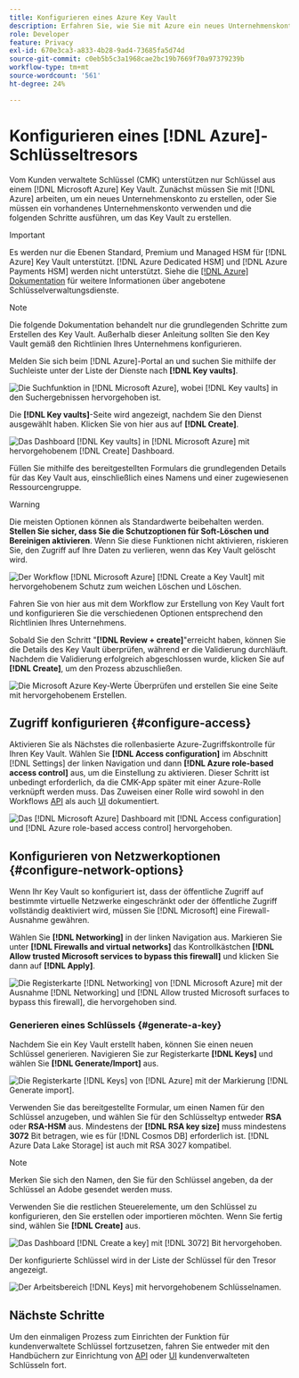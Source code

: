 ```yaml
---
title: Konfigurieren eines Azure Key Vault
description: Erfahren Sie, wie Sie mit Azure ein neues Unternehmenskonto erstellen oder ein vorhandenes Unternehmenskonto verwenden und das Key Vault erstellen.
role: Developer
feature: Privacy
exl-id: 670e3ca3-a833-4b28-9ad4-73685fa5d74d
source-git-commit: c0eb5b5c3a1968cae2bc19b7669f70a97379239b
workflow-type: tm+mt
source-wordcount: '561'
ht-degree: 24%

---
```


# Konfigurieren eines [!DNL Azure]-Schlüsseltresors

Vom Kunden verwaltete Schlüssel (CMK) unterstützen nur Schlüssel aus einem [!DNL Microsoft Azure] Key Vault. Zunächst müssen Sie mit [!DNL Azure] arbeiten, um ein neues Unternehmenskonto zu erstellen, oder Sie müssen ein vorhandenes Unternehmenskonto verwenden und die folgenden Schritte ausführen, um das Key Vault zu erstellen.

>[!IMPORTANT]
>
>Es werden nur die Ebenen Standard, Premium und Managed HSM für [!DNL Azure] Key Vault unterstützt. [!DNL Azure Dedicated HSM] und [!DNL Azure Payments HSM] werden nicht unterstützt. Siehe die [[!DNL Azure] Dokumentation](https://learn.microsoft.com/de-de/azure/security/fundamentals/key-management#azure-key-management-services) für weitere Informationen über angebotene Schlüsselverwaltungsdienste.

>[!NOTE]
>
>Die folgende Dokumentation behandelt nur die grundlegenden Schritte zum Erstellen des Key Vault. Außerhalb dieser Anleitung sollten Sie den Key Vault gemäß den Richtlinien Ihres Unternehmens konfigurieren.

Melden Sie sich beim [!DNL Azure]-Portal an und suchen Sie mithilfe der Suchleiste unter der Liste der Dienste nach **[!DNL Key vaults]**.

![Die Suchfunktion in [!DNL Microsoft Azure], wobei [!DNL Key vaults] in den Suchergebnissen hervorgehoben ist.](../../images/governance-privacy-security/customer-managed-keys/access-key-vaults.png)

Die **[!DNL Key vaults]**-Seite wird angezeigt, nachdem Sie den Dienst ausgewählt haben. Klicken Sie von hier aus auf **[!DNL Create]**.

![ Das Dashboard [!DNL Key vaults] in [!DNL Microsoft Azure] mit hervorgehobenem [!DNL Create] Dashboard.](../../images/governance-privacy-security/customer-managed-keys/create-key-vault.png)

Füllen Sie mithilfe des bereitgestellten Formulars die grundlegenden Details für das Key Vault aus, einschließlich eines Namens und einer zugewiesenen Ressourcengruppe.

>[!WARNING]
>
>Die meisten Optionen können als Standardwerte beibehalten werden. **Stellen Sie sicher, dass Sie die Schutzoptionen für Soft-Löschen und Bereinigen aktivieren**. Wenn Sie diese Funktionen nicht aktivieren, riskieren Sie, den Zugriff auf Ihre Daten zu verlieren, wenn das Key Vault gelöscht wird.
>
>![Der Workflow [!DNL Microsoft Azure] [!DNL Create a Key Vault] mit hervorgehobenem Schutz zum weichen Löschen und Löschen.](../../images/governance-privacy-security/customer-managed-keys/basic-config.png)

Fahren Sie von hier aus mit dem Workflow zur Erstellung von Key Vault fort und konfigurieren Sie die verschiedenen Optionen entsprechend den Richtlinien Ihres Unternehmens.

Sobald Sie den Schritt &quot;**[!DNL Review + create]**&quot;erreicht haben, können Sie die Details des Key Vault überprüfen, während er die Validierung durchläuft. Nachdem die Validierung erfolgreich abgeschlossen wurde, klicken Sie auf **[!DNL Create]**, um den Prozess abzuschließen.

![Die Microsoft Azure Key-Werte Überprüfen und erstellen Sie eine Seite mit hervorgehobenem Erstellen.](../../images/governance-privacy-security/customer-managed-keys/finish-creation.png)

## Zugriff konfigurieren {#configure-access}

Aktivieren Sie als Nächstes die rollenbasierte Azure-Zugriffskontrolle für Ihren Key Vault. Wählen Sie **[!DNL Access configuration]** im Abschnitt [!DNL Settings] der linken Navigation und dann **[!DNL Azure role-based access control]** aus, um die Einstellung zu aktivieren. Dieser Schritt ist unbedingt erforderlich, da die CMK-App später mit einer Azure-Rolle verknüpft werden muss. Das Zuweisen einer Rolle wird sowohl in den Workflows [API](./api-set-up.md#assign-to-role) als auch [UI](./ui-set-up.md#assign-to-role) dokumentiert.

![ Das [!DNL Microsoft Azure] Dashboard mit [!DNL Access configuration] und [!DNL Azure role-based access control] hervorgehoben.](../../images/governance-privacy-security/customer-managed-keys/access-configuration.png)

## Konfigurieren von Netzwerkoptionen {#configure-network-options}

Wenn Ihr Key Vault so konfiguriert ist, dass der öffentliche Zugriff auf bestimmte virtuelle Netzwerke eingeschränkt oder der öffentliche Zugriff vollständig deaktiviert wird, müssen Sie [!DNL Microsoft] eine Firewall-Ausnahme gewähren.

Wählen Sie **[!DNL Networking]** in der linken Navigation aus. Markieren Sie unter **[!DNL Firewalls and virtual networks]** das Kontrollkästchen **[!DNL Allow trusted Microsoft services to bypass this firewall]** und klicken Sie dann auf **[!DNL Apply]**.

![Die Registerkarte [!DNL Networking] von [!DNL Microsoft Azure] mit der Ausnahme [!DNL Networking] und [!DNL Allow trusted Microsoft surfaces to bypass this firewall], die hervorgehoben sind.](../../images/governance-privacy-security/customer-managed-keys/networking.png)

### Generieren eines Schlüssels {#generate-a-key}

Nachdem Sie ein Key Vault erstellt haben, können Sie einen neuen Schlüssel generieren. Navigieren Sie zur Registerkarte **[!DNL Keys]** und wählen Sie **[!DNL Generate/Import]** aus.

![ Die Registerkarte [!DNL Keys] von [!DNL Azure] mit der Markierung [!DNL Generate import].](../../images/governance-privacy-security/customer-managed-keys/view-keys.png)

Verwenden Sie das bereitgestellte Formular, um einen Namen für den Schlüssel anzugeben, und wählen Sie für den Schlüsseltyp entweder **RSA** oder **RSA-HSM** aus. Mindestens der **[!DNL RSA key size]** muss mindestens **3072** Bit betragen, wie es für [!DNL Cosmos DB] erforderlich ist. [!DNL Azure Data Lake Storage] ist auch mit RSA 3027 kompatibel.

>[!NOTE]
>
>Merken Sie sich den Namen, den Sie für den Schlüssel angeben, da der Schlüssel an Adobe gesendet werden muss.

Verwenden Sie die restlichen Steuerelemente, um den Schlüssel zu konfigurieren, den Sie erstellen oder importieren möchten. Wenn Sie fertig sind, wählen Sie **[!DNL Create]** aus.

![ Das Dashboard [!DNL Create a key] mit [!DNL 3072] Bit hervorgehoben.](../../images/governance-privacy-security/customer-managed-keys/configure-key.png)

Der konfigurierte Schlüssel wird in der Liste der Schlüssel für den Tresor angezeigt.

![ Der Arbeitsbereich [!DNL Keys] mit hervorgehobenem Schlüsselnamen.](../../images/governance-privacy-security/customer-managed-keys/key-added.png)

## Nächste Schritte

Um den einmaligen Prozess zum Einrichten der Funktion für kundenverwaltete Schlüssel fortzusetzen, fahren Sie entweder mit den Handbüchern zur Einrichtung von [API](./api-set-up.md) oder [UI](./ui-set-up.md) kundenverwalteten Schlüsseln fort.
